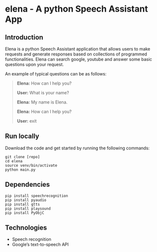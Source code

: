 # elena - A python Speech Assistant App

## Introduction 

Elena is a python Speech Assistant application that allows users to make requests and generate responses based on collections of programmed functionalities. Elena can search google, youtube and answer some basic questions upon your request.   

An example of typical questions can be as follows: 

>**Elena:** How can I help you?
>
>**User:** What is your name? 
>
>**Elena:** My name is Elena.
>
>**Elena:** How can I help you?
>
>**User:** exit 



## Run locally
Download the code and get started by running the following commands:
```
git clone [repo]
cd elena
source venv/bin/activate
python main.py

```


## Dependencies
```
pip install speechrecognition
pip install pyaudio
pip install gtts
pip install playsound
pip install PyObjC

```
## Technologies
- Speech recognition 
- Google’s text-to-speech API
